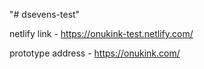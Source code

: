 "# dsevens-test"


netlify link - https://onukink-test.netlify.com/

prototype address - https://onukink.com/